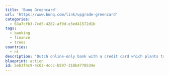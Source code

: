 ```yaml
---
title: 'Bunq Greencard'
url: 'https://www.bunq.com/link/upgrade-greencard'
categories:
  - 63a7cfb3-7cd5-4282-af9d-e5ed41572d1b
tags:
  - banking
  - finance
  - trees
countries:
  - nl
description: 'Dutch online-only bank with a credit card which plants trees for the money you spend.'
blueprint: action
id: 5eb3f4c9-4c63-4ccc-b597-318b4778534e
---
```

